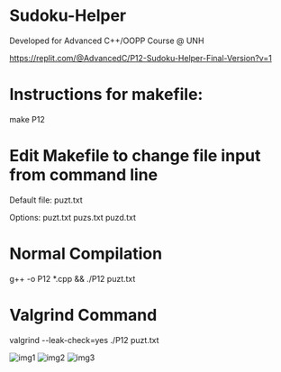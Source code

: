 # Sudoku-Helper
Developed for Advanced C++/OOPP Course @ UNH

https://replit.com/@AdvancedC/P12-Sudoku-Helper-Final-Version?v=1

# Instructions for makefile:

make P12

# Edit Makefile to change file input from command line
Default file: puzt.txt

Options:
puzt.txt
puzs.txt
puzd.txt

# Normal Compilation
g++ -o P12 *.cpp && ./P12 puzt.txt

# Valgrind Command
valgrind --leak-check=yes ./P12 puzt.txt

![img1](https://github.com/KazemoKaos/Sudoku-Helper/assets/34223008/09151503-3a13-484a-9657-3698d091721c)
![img2](https://github.com/KazemoKaos/Sudoku-Helper/assets/34223008/3552a1b5-ce28-4b00-a222-7a19d0427ae2)
![img3](https://github.com/KazemoKaos/Sudoku-Helper/assets/34223008/881023b9-1b35-4fc1-aa54-d61a04c1211a)
